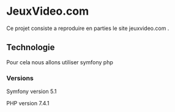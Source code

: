 # JeuxVideo.com

Ce projet consiste a reproduire en parties le site jeuxvideo.com .

## Technologie

Pour cela nous allons utiliser symfony php 

### Versions

Symfony version 5.1


PHP version 7.4.1
